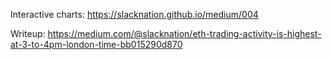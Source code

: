 Interactive charts: https://slacknation.github.io/medium/004

Writeup: https://medium.com/@slacknation/eth-trading-activity-is-highest-at-3-to-4pm-london-time-bb015290d870
